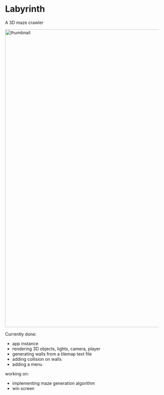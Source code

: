 # Labyrinth 
A 3D maze crawler

<img width="976" alt="thumbnail" src="https://github.com/user-attachments/assets/7fbb6b8d-5afd-46ab-b5bb-294f427d1a55">

Currently done:
- app instance 
- rendering 3D objects, lights, camera, player
- generating walls from a tilemap text file
- adding collision on walls
- adding a menu

working on:
- implementing maze generation algorithm
- win screen